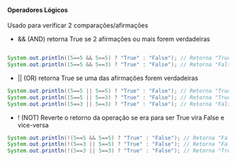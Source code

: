 #### Operadores Lógicos


Usado para verificar 2 comparações/afirmações

- && (AND)  retorna True se 2 afirmações ou mais forem verdadeiras

```java

System.out.println((5==5 && 5==5) ? "True" : "False"); // Retorna "True"
System.out.println((5==5 && 5==3) ? "True" : "False"); // Retorna "False"
```

- ||  (OR)  retorna True se uma das afirmações forem verdadeiras

```java
System.out.println((5==5 || 5==5) ? "True" : "False"); // Retorna "True"
System.out.println((5==5 || 5==3) ? "True" : "False"); // Retorna "True"
System.out.println((5==3 || 5==3) ? "True" : "False"); // Retorna "False"
```

- ! (NOT)  Reverte o retorno da operação se era para ser True vira False e vice-versa

```java
System.out.println(!(5==5 && 5==5) ? "True" : "False"); // Retorna "False"
System.out.println(!(5==3 || 5==5) ? "True" : "False"); // Retorna "False"
System.out.println(!(5==3 || 5==3) ? "True" : "False"); // Retorna "True"
```